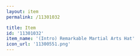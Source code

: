 ```yaml
---
layout: item
permalink: /11301032

title: Item
id: '11301032'
item_name: '(Intro) Remarkable Martial Arts Hat'
icon_url: '11300551.png'
---
```

